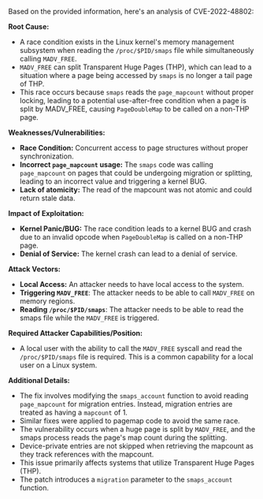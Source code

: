 Based on the provided information, here's an analysis of CVE-2022-48802:

**Root Cause:**

- A race condition exists in the Linux kernel's memory management subsystem when reading the `/proc/$PID/smaps` file while simultaneously calling `MADV_FREE`.
- `MADV_FREE` can split Transparent Huge Pages (THP), which can lead to a situation where a page being accessed by `smaps` is no longer a tail page of THP.
- This race occurs because `smaps` reads the `page_mapcount` without proper locking, leading to a potential use-after-free condition when a page is split by MADV_FREE, causing `PageDoubleMap` to be called on a non-THP page.

**Weaknesses/Vulnerabilities:**

- **Race Condition:** Concurrent access to page structures without proper synchronization.
- **Incorrect `page_mapcount` usage:** The `smaps` code was calling `page_mapcount` on pages that could be undergoing migration or splitting, leading to an incorrect value and triggering a kernel BUG.
- **Lack of atomicity:** The read of the mapcount was not atomic and could return stale data.

**Impact of Exploitation:**

- **Kernel Panic/BUG:** The race condition leads to a kernel BUG and crash due to an invalid opcode when `PageDoubleMap` is called on a non-THP page.
- **Denial of Service:**  The kernel crash can lead to a denial of service.

**Attack Vectors:**

- **Local Access:** An attacker needs to have local access to the system.
- **Triggering `MADV_FREE`**: The attacker needs to be able to call `MADV_FREE` on memory regions.
- **Reading `/proc/$PID/smaps`**: The attacker needs to be able to read the smaps file while the `MADV_FREE` is triggered.

**Required Attacker Capabilities/Position:**

- A local user with the ability to call the `MADV_FREE` syscall and read the `/proc/$PID/smaps` file is required. This is a common capability for a local user on a Linux system.

**Additional Details:**

- The fix involves modifying the `smaps_account` function to avoid reading `page_mapcount` for migration entries. Instead, migration entries are treated as having a `mapcount` of 1.
- Similar fixes were applied to pagemap code to avoid the same race.
- The vulnerability occurs when a huge page is split by `MADV_FREE`, and the smaps process reads the page's map count during the splitting.
- Device-private entries are not skipped when retrieving the mapcount as they track references with the mapcount.
- This issue primarily affects systems that utilize Transparent Huge Pages (THP).
- The patch introduces a `migration` parameter to the `smaps_account` function.